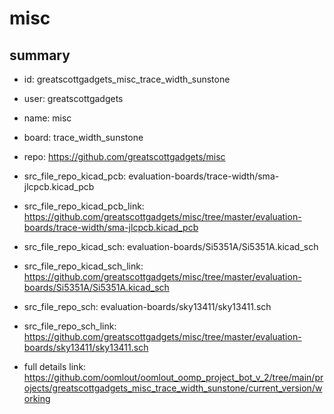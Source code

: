 # misc
 
## summary 
* id: greatscottgadgets_misc_trace_width_sunstone
* user: greatscottgadgets
* name: misc
* board: trace_width_sunstone
* repo: https://github.com/greatscottgadgets/misc
* src_file_repo_kicad_pcb: evaluation-boards/trace-width/sma-jlcpcb.kicad_pcb
* src_file_repo_kicad_pcb_link: https://github.com/greatscottgadgets/misc/tree/master/evaluation-boards/trace-width/sma-jlcpcb.kicad_pcb
* src_file_repo_kicad_sch: evaluation-boards/Si5351A/Si5351A.kicad_sch
* src_file_repo_kicad_sch_link: https://github.com/greatscottgadgets/misc/tree/master/evaluation-boards/Si5351A/Si5351A.kicad_sch

* src_file_repo_sch: evaluation-boards/sky13411/sky13411.sch
* src_file_repo_sch_link: https://github.com/greatscottgadgets/misc/tree/master/evaluation-boards/sky13411/sky13411.sch
* full details link: https://github.com/oomlout/oomlout_oomp_project_bot_v_2/tree/main/projects/greatscottgadgets_misc_trace_width_sunstone/current_version/working  







